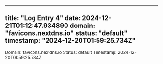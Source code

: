 
---
title: "Log Entry 4"
date: 2024-12-21T01:12:47.934890
domain: "favicons.nextdns.io"
status: "default"
timestamp: "2024-12-20T01:59:25.734Z"
---

Domain: favicons.nextdns.io
Status: default
Timestamp: 2024-12-20T01:59:25.734Z
